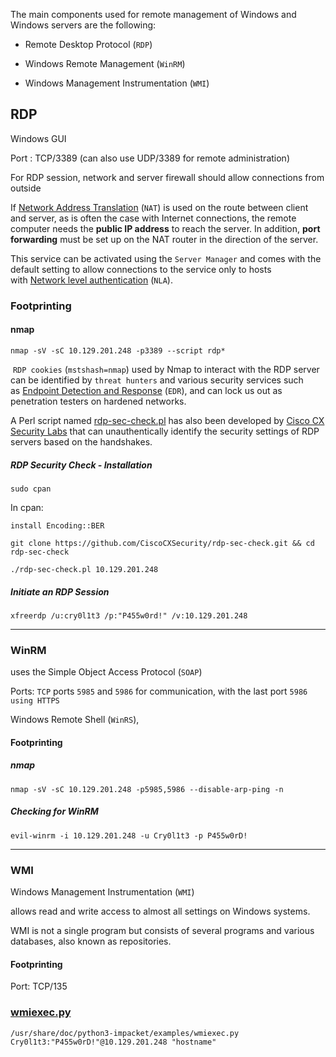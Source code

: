 The main components used for remote management of Windows and Windows servers are the following:

- Remote Desktop Protocol (`RDP`)
    
- Windows Remote Management (`WinRM`)
    
- Windows Management Instrumentation (`WMI`)

## RDP

Windows GUI

Port : TCP/3389
(can also use UDP/3389 for remote administration)

For RDP session, network and server firewall should allow connections from outside

If [Network Address Translation](https://en.wikipedia.org/wiki/Network_address_translation) (`NAT`) is used on the route between client and server, as is often the case with Internet connections, the remote computer needs the **public IP address** to reach the server. In addition, **port forwarding** must be set up on the NAT router in the direction of the server.

This service can be activated using the `Server Manager` and comes with the default setting to allow connections to the service only to hosts with [Network level authentication](https://en.wikipedia.org/wiki/Network_Level_Authentication) (`NLA`).

### Footprinting

#### nmap

```shell-session
nmap -sV -sC 10.129.201.248 -p3389 --script rdp*
```

 `RDP cookies` (`mstshash=nmap`) used by Nmap to interact with the RDP server can be identified by `threat hunters` and various security services such as [Endpoint Detection and Response](https://en.wikipedia.org/wiki/Endpoint_detection_and_response) (`EDR`), and can lock us out as penetration testers on hardened networks.


A Perl script named [rdp-sec-check.pl](https://github.com/CiscoCXSecurity/rdp-sec-check) has also been developed by [Cisco CX Security Labs](https://github.com/CiscoCXSecurity) that can unauthentically identify the security settings of RDP servers based on the handshakes.

##### RDP Security Check - Installation

```shell-session
sudo cpan
```

In cpan:

```shell-session
install Encoding::BER
```


```shell-session
git clone https://github.com/CiscoCXSecurity/rdp-sec-check.git && cd rdp-sec-check
```

```shell-session
./rdp-sec-check.pl 10.129.201.248
```

##### Initiate an RDP Session

```shell-session
xfreerdp /u:cry0l1t3 /p:"P455w0rd!" /v:10.129.201.248
```

---
### WinRM

uses the Simple Object Access Protocol (`SOAP`)

Ports: `TCP` ports `5985` and `5986` for communication, with the last port `5986 using HTTPS`

Windows Remote Shell (`WinRS`),

#### Footprinting

##### nmap

```shell-session
nmap -sV -sC 10.129.201.248 -p5985,5986 --disable-arp-ping -n
```


##### Checking for WinRM

```shell-session
evil-winrm -i 10.129.201.248 -u Cry0l1t3 -p P455w0rD!
```

---

### WMI

Windows Management Instrumentation (`WMI`)

allows read and write access to almost all settings on Windows systems.

WMI is not a single program but consists of several programs and various databases, also known as repositories.

#### Footprinting

Port: TCP/135

### [wmiexec.py](https://github.com/SecureAuthCorp/impacket/blob/master/examples/wmiexec.py)

```shell-session
/usr/share/doc/python3-impacket/examples/wmiexec.py Cry0l1t3:"P455w0rD!"@10.129.201.248 "hostname"
```
